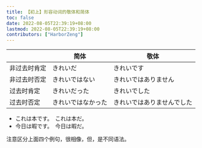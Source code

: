 ```yaml
---
title: 【初上】形容动词的敬体和简体
toc: false
date: 2022-08-05T22:39:19+08:00
lastmod: 2022-08-05T22:39:19+08:00
contributors: ["HarborZeng"]
---
```


|              | 简体               | 敬体                       |
| ------------ | ------------------ | -------------------------- |
| 非过去时肯定 | きれいだ           | きれいです                 |
| 非过去时否定 | きれいではない     | きれいではありません       |
| 过去时肯定   | きれいだった       | きれいでした               |
| 过去时否定   | きれいではなかった | きれいではありませんでした |

- これは本です。　これは本だ。
- 今日は暇です。　今日は暇だ。

 注意区分上面四个例句，很相像，但，是不同语法。

